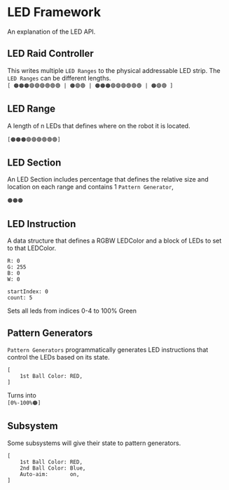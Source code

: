 # LED Framework

An explanation of the LED API.

[//]: # (🟠🟡🟢🟣⚫️⚪️🟤)
## LED Raid Controller

This writes multiple `LED Ranges` to the physical addressable LED strip. 
The `LED Ranges` can be different lengths.  
`[ 🟠🟠🟠🟣🟣🟣🟢🟢🟢 | 🟠🟣🟢 | 🟠🟠🟠🟣🟣🟣🟢🟢🟢 | 🟠🟣🟢 ]`

## LED Range

A length of n LEDs that defines where on the robot it is located.

`[🟠🟠🟠🟣🟣🟣🟢🟢🟢]`

## LED Section

An LED Section includes percentage that defines the relative size and location on each range and contains 1 `Pattern Generator`,

`🟠🟠🟠`

## LED Instruction

A data structure that defines a RGBW LEDColor and a block of LEDs to set to that LEDColor.
```
R: 0
G: 255
B: 0
W: 0

startIndex: 0
count: 5
```
Sets all leds from indices 0-4 to 100% Green 

## Pattern Generators

`Pattern Generators` programmatically generates LED instructions that control the LEDs based on its state.
```
[
    1st Ball Color: RED,
]  
```
Turns into  
`[0%-100%🟠]`

## Subsystem

Some subsystems will give their state to pattern generators.  
```
[
    1st Ball Color: RED,
    2nd Ball Color: Blue,
    Auto-aim:       on,
]
```
